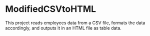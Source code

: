 # ModifiedCSVtoHTML
This project reads employees data from a CSV file, formats the data accordingly, and outputs it in an HTML file as table data.
